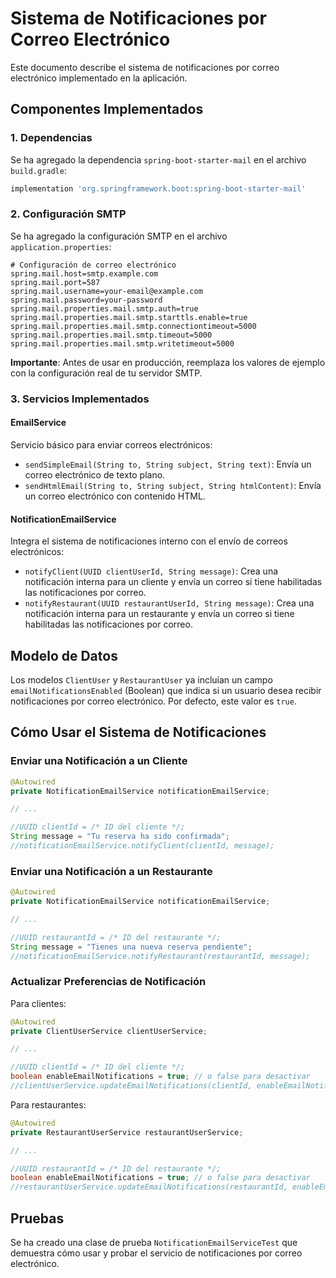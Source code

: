 
# Sistema de Notificaciones por Correo Electrónico

Este documento describe el sistema de notificaciones por correo electrónico implementado en la aplicación.

## Componentes Implementados

### 1. Dependencias

Se ha agregado la dependencia `spring-boot-starter-mail` en el archivo `build.gradle`:

```gradle
implementation 'org.springframework.boot:spring-boot-starter-mail'
```

### 2. Configuración SMTP

Se ha agregado la configuración SMTP en el archivo `application.properties`:

```properties
# Configuración de correo electrónico
spring.mail.host=smtp.example.com
spring.mail.port=587
spring.mail.username=your-email@example.com
spring.mail.password=your-password
spring.mail.properties.mail.smtp.auth=true
spring.mail.properties.mail.smtp.starttls.enable=true
spring.mail.properties.mail.smtp.connectiontimeout=5000
spring.mail.properties.mail.smtp.timeout=5000
spring.mail.properties.mail.smtp.writetimeout=5000
```

**Importante**: Antes de usar en producción, reemplaza los valores de ejemplo con la configuración real de tu servidor SMTP.

### 3. Servicios Implementados

#### EmailService

Servicio básico para enviar correos electrónicos:

- `sendSimpleEmail(String to, String subject, String text)`: Envía un correo electrónico de texto plano.
- `sendHtmlEmail(String to, String subject, String htmlContent)`: Envía un correo electrónico con contenido HTML.

#### NotificationEmailService

Integra el sistema de notificaciones interno con el envío de correos electrónicos:

- `notifyClient(UUID clientUserId, String message)`: Crea una notificación interna para un cliente y envía un correo si tiene habilitadas las notificaciones por correo.
- `notifyRestaurant(UUID restaurantUserId, String message)`: Crea una notificación interna para un restaurante y envía un correo si tiene habilitadas las notificaciones por correo.

## Modelo de Datos

Los modelos `ClientUser` y `RestaurantUser` ya incluían un campo `emailNotificationsEnabled` (Boolean) que indica si un usuario desea recibir notificaciones por correo electrónico. Por defecto, este valor es `true`.

## Cómo Usar el Sistema de Notificaciones

### Enviar una Notificación a un Cliente

```java
@Autowired
private NotificationEmailService notificationEmailService;

// ...

//UUID clientId = /* ID del cliente */;
String message = "Tu reserva ha sido confirmada";
//notificationEmailService.notifyClient(clientId, message);
```

### Enviar una Notificación a un Restaurante

```java
@Autowired
private NotificationEmailService notificationEmailService;

// ...

//UUID restaurantId = /* ID del restaurante */;
String message = "Tienes una nueva reserva pendiente";
//notificationEmailService.notifyRestaurant(restaurantId, message);
```

### Actualizar Preferencias de Notificación

Para clientes:
```java
@Autowired
private ClientUserService clientUserService;

// ...

//UUID clientId = /* ID del cliente */;
boolean enableEmailNotifications = true; // o false para desactivar
//clientUserService.updateEmailNotifications(clientId, enableEmailNotifications);
```

Para restaurantes:
```java
@Autowired
private RestaurantUserService restaurantUserService;

// ...

//UUID restaurantId = /* ID del restaurante */;
boolean enableEmailNotifications = true; // o false para desactivar
//restaurantUserService.updateEmailNotifications(restaurantId, enableEmailNotifications);
```

## Pruebas

Se ha creado una clase de prueba `NotificationEmailServiceTest` que demuestra cómo usar y probar el servicio de notificaciones por correo electrónico.
